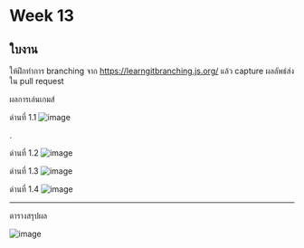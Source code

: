 # Week 13 #

## ใบงาน

ให้ฝึกทำการ branching  จาก  https://learngitbranching.js.org/ แล้ว capture ผลลัพธ์ส่งใน pull request

ผลการเล่นเกมส์

ด่านที่ 1.1 
![image](https://user-images.githubusercontent.com/92082350/144767163-9844b1a1-fbdc-4de6-a4f8-aa1552b56a74.png)

.

ด่านที่ 1.2
![image](https://user-images.githubusercontent.com/92082350/144767442-94931859-13b9-4178-8a03-81af5997320f.png)

ด่านที่ 1.3
![image](https://user-images.githubusercontent.com/92082350/144767635-0ab77f0d-ae02-4262-b9fc-0770e5a619a2.png)

ด่านที่ 1.4
![image](https://user-images.githubusercontent.com/92082350/144767798-ffa085a5-24eb-4b43-8774-69aa715af3cb.png)

---
ตารางสรุปผล


![image](https://user-images.githubusercontent.com/92082350/144767811-d3bc1854-36dc-43e3-8ebd-2f4685497127.png)


